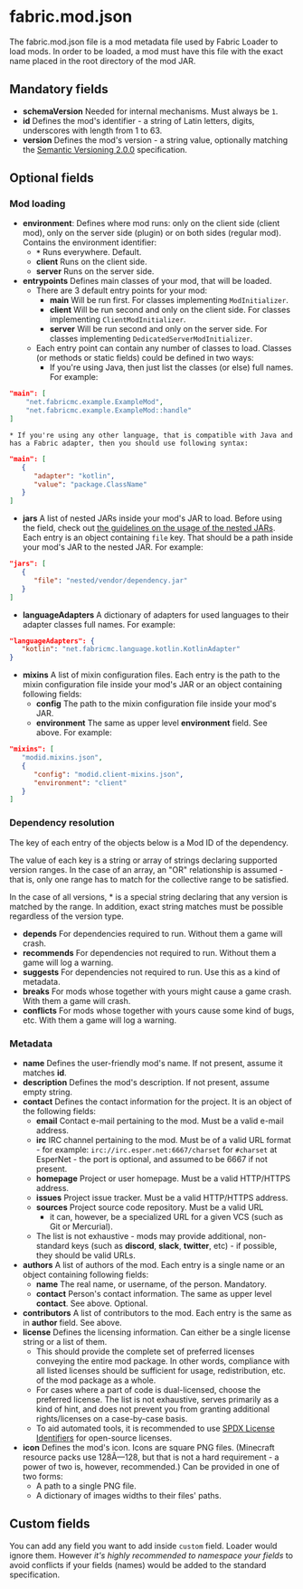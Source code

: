 # fabric.mod.json

The fabric.mod.json file is a mod metadata file used by Fabric Loader to
load mods. In order to be loaded, a mod must have this file with the
exact name placed in the root directory of the mod JAR.

## Mandatory fields

- **schemaVersion** Needed for internal mechanisms. Must always be
  `1`.
- **id** Defines the mod's identifier - a string of Latin letters,
  digits, underscores with length from 1 to 63.
- **version** Defines the mod's version - a string value, optionally
  matching the [Semantic Versioning 2.0.0](https://semver.org/)
  specification.

## Optional fields

### Mod loading

- **environment**: Defines where mod runs: only on the client side
  (client mod), only on the server side (plugin) or on both sides
  (regular mod). Contains the environment identifier:
  - **`*`** Runs everywhere. Default.
  - **client** Runs on the client side.
  - **server** Runs on the server side.
- **entrypoints** Defines main classes of your mod, that will be
  loaded.
  - There are 3 default entry points for your mod:
    - **main** Will be run first. For classes implementing
      `ModInitializer`.
    - **client** Will be run second and only on the client side.
      For classes implementing `ClientModInitializer`.
    - **server** Will be run second and only on the server side.
      For classes implementing `DedicatedServerModInitializer`.
  - Each entry point can contain any number of classes to load.
    Classes (or methods or static fields) could be defined in two
    ways:
    - If you're using Java, then just list the classes (or else)
      full names. For example:

<!-- end list --->

```json
"main": [
    "net.fabricmc.example.ExampleMod",
    "net.fabricmc.example.ExampleMod::handle"
]
```

```
* If you're using any other language, that is compatible with Java and has a Fabric adapter, then you should use following syntax: 
```

```json
"main": [
   {
      "adapter": "kotlin",
      "value": "package.ClassName"
   }
]
```

- **jars** A list of nested JARs inside your mod's JAR to load. Before
  using the field, check out [the guidelines on the usage of the nested JARs](../Modding-Tutorials/Advanced/loader04x.md#nested_jars). Each entry is an
  object containing `file` key. That should be a path inside your
  mod's JAR to the nested JAR. For example:

<!-- end list --->

```json
"jars": [
   {
      "file": "nested/vendor/dependency.jar"
   }
]
```

- **languageAdapters** A dictionary of adapters for used languages to
  their adapter classes full names. For example:

<!-- end list --->

```json
"languageAdapters": {
   "kotlin": "net.fabricmc.language.kotlin.KotlinAdapter"
}
```

- **mixins** A list of mixin configuration files. Each entry is the
  path to the mixin configuration file inside your mod's JAR or an
  object containing following fields:
  - **config** The path to the mixin configuration file inside your
    mod's JAR.
  - **environment** The same as upper level **environment** field.
    See above. For example:

<!-- end list --->

```json
"mixins": [
   "modid.mixins.json",
   {
      "config": "modid.client-mixins.json",
      "environment": "client"
   }
]
```

### Dependency resolution

The key of each entry of the objects below is a Mod ID of the
dependency.

The value of each key is a string or array of strings declaring
supported version ranges. In the case of an array, an "OR" relationship
is assumed - that is, only one range has to match for the collective
range to be satisfied.

In the case of all versions, \* is a special string declaring that any
version is matched by the range. In addition, exact string matches must
be possible regardless of the version type.

- **depends** For dependencies required to run. Without them a game
  will crash.
- **recommends** For dependencies not required to run. Without them a
  game will log a warning.
- **suggests** For dependencies not required to run. Use this as a
  kind of metadata.
- **breaks** For mods whose together with yours might cause a game
  crash. With them a game will crash.
- **conflicts** For mods whose together with yours cause some kind of
  bugs, etc. With them a game will log a warning.

### Metadata

- **name** Defines the user-friendly mod's name. If not present,
  assume it matches **id**.
- **description** Defines the mod's description. If not present,
  assume empty string.
- **contact** Defines the contact information for the project. It is
  an object of the following fields:
  - **email** Contact e-mail pertaining to the mod. Must be a valid
    e-mail address.
  - **irc** IRC channel pertaining to the mod. Must be of a valid
    URL format - for example: `irc://irc.esper.net:6667/charset` for
    `#charset` at EsperNet - the port is optional, and assumed to be
    6667 if not present.
  - **homepage** Project or user homepage. Must be a valid
    HTTP/HTTPS address.
  - **issues** Project issue tracker. Must be a valid HTTP/HTTPS
    address.
  - **sources** Project source code repository. Must be a valid URL
    - it can, however, be a specialized URL for a given VCS (such as
      Git or Mercurial).
  - The list is not exhaustive - mods may provide additional,
    non-standard keys (such as **discord**, **slack**, **twitter**,
    etc) - if possible, they should be valid URLs.
- **authors** A list of authors of the mod. Each entry is a single
  name or an object containing following fields:
  - **name** The real name, or username, of the person. Mandatory.
  - **contact** Person's contact information. The same as upper
    level **contact**. See above. Optional.
- **contributors** A list of contributors to the mod. Each entry is
  the same as in **author** field. See above.
- **license** Defines the licensing information. Can either be a
  single license string or a list of them.
  - This should provide the complete set of preferred licenses
    conveying the entire mod package. In other words, compliance
    with all listed licenses should be sufficient for usage,
    redistribution, etc. of the mod package as a whole.
  - For cases where a part of code is dual-licensed, choose the
    preferred license. The list is not exhaustive, serves primarily
    as a kind of hint, and does not prevent you from granting
    additional rights/licenses on a case-by-case basis.
  - To aid automated tools, it is recommended to use [SPDX License   Identifiers](https://spdx.org/licenses/) for open-source
    licenses.
- **icon** Defines the mod's icon. Icons are square PNG files.
  (Minecraft resource packs use 128Ã—128, but that is not a hard
  requirement - a power of two is, however, recommended.) Can be
  provided in one of two forms:
  - A path to a single PNG file.
  - A dictionary of images widths to their files' paths.

## Custom fields

You can add any field you want to add inside `custom` field. Loader
would ignore them. However *it's highly recommended to namespace your
fields* to avoid conflicts if your fields (names) would be added to the
standard specification.
